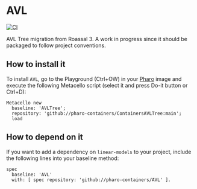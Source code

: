 # AVL

[![CI](https://github.com/pharo-containers/AVL/actions/workflows/runTests.yml/badge.svg)](https://github.com/pharo-containers/AVL/actions/workflows/runTests.yml)

AVL Tree migration from Roassal 3. A work in progress since it should be packaged to follow project conventions.

## How to install it

To install `AVL`, go to the Playground (Ctrl+OW) in your [Pharo](https://pharo.org/) image and execute the following Metacello script (select it and press Do-it button or Ctrl+D):

```st
Metacello new
  baseline: 'AVLTree';
  repository: 'github://pharo-containers/ContainersAVLTree:main';
  load
```

## How to depend on it

If you want to add a dependency on `linear-models` to your project, include the following lines into your baseline method:

```st
spec
  baseline: 'AVL'
  with: [ spec repository: 'github://pharo-containers/AVL' ].
```

